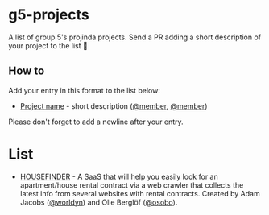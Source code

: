 # g5-projects
A list of group 5's projinda projects. Send a PR adding a short description of your project to the list 🚀

## How to
Add your entry in this format to the list below:
- [Project name](https://github.com/mictab/) - short description ([@member](https://github.com/mictab), [@member](https://github.com/mictab))

Please don't forget to add a newline after your entry.

# List

- [HOUSEFINDER](https://github.com/worldyn/house-web-crawler) - A SaaS that will help you easily look for an apartment/house rental contract via a web crawler that collects the latest info from several websites with rental contracts. Created by Adam Jacobs ([@worldyn](https://github.com/worldyn)) and Olle Berglöf ([@osobo](https://github.com/osobo)).







